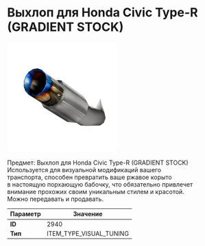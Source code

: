 # Выхлоп для Honda Civic Type-R (GRADIENT STOCK)

![Item Image](../img/2940.webp?raw=true)

Предмет: Выхлоп для Honda Civic Type-R (GRADIENT STOCK)<br>Используется для визуальной модификаций вашего<br>транспорта, способен превратить ваше ржавое корыто<br>в настоящую порхающую бабочку, что обязательно привлечет<br>внимание прохожих своим уникальным стилем и красотой.<br>Можно передавать и продавать.


| Параметр | Значение |
|----------|----------|
| **ID** | 2940 |
| **Тип** | ITEM_TYPE_VISUAL_TUNING |


